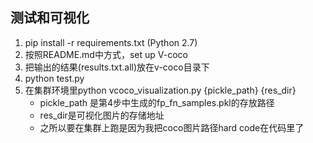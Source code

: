 ## 测试和可视化

1. pip install -r requirements.txt (Python 2.7)
2. 按照README.md中方式，set up V-coco
3. 把输出的结果(results.txt.all)放在v-coco目录下
4. python test.py
5. 在集群环境里python vcoco_visualization.py {pickle_path} {res_dir}
   * pickle_path 是第4步中生成的fp_fn_samples.pkl的存放路径
   * res_dir是可视化图片的存储地址
   * 之所以要在集群上跑是因为我把coco图片路径hard code在代码里了